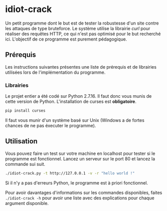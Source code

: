 # idiot-crack
Un petit programme dont le but est de tester la robustesse d'un site contre les attaques de type bruteforce. Le système utilise la librairie *curl* pour réaliser des requêtes HTTP, ce qui n'est pas optimisé pour le but recherché ici. L'objectif de ce programme est purement pédagogique.
## Prérequis
Les instructions suivantes présentes une liste de prérequis et de librairies utilisées lors de l'implémentation du programme.
### Librairies
Le projet entier a été codé sur Python 2.7.16. Il faut donc vous munis de cette version de Python.
L'installation de curses est **obligatoire**.
```bash
pip install curses
```

Il faut vous munir d'un système basé sur Unix (Windows a de fortes chances de ne pas éxecuter le programme).

## Utilisation
Vous pouvez faire un test sur votre machine en localhost pour tester si le programme est fonctionnel. Lancez un serveur sur le port 80 et lancez la commande sui suit.
```bash
./idiot-crack.py -t http://127.0.0.1 -v -r "hello world !"
```
Si il n'y a pas d'erreurs Python, le programme est à priori fonctionnel.

Pour avoir davantages d'informations sur les commandes disponibles, faites `./idiot-crack -h` pour avoir une liste avec des explications pour chaque argument disponible.
